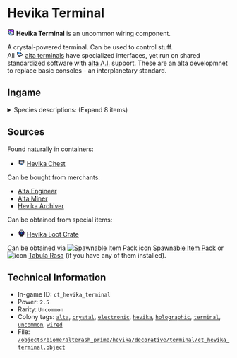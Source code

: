 # Hevika Terminal

<img src="https://raw.githubusercontent.com/Ceterai/Enternia/main/objects/biome/alterash_prime/hevika/decorative/terminal/icon.png" alt="Hevika Terminal icon" loading="lazy" height="16px" width="auto" /> **Hevika Terminal** is an uncommon wiring component.

A crystal-powered terminal. Can be used to control stuff.  
All <img src="https://raw.githubusercontent.com/Ceterai/Enternia/main/objects/alta/city/terminal/icon.png" alt="Alta Terminal icon" loading="lazy" height="16px" width="auto" /> [alta terminals](https://ceterai.github.io/MyEnternia/Wiki/AltaTerminal) have specialized interfaces, yet run on shared standardized software with [alta A.I.](https://ceterai.github.io/MyEnternia/Wiki/Tags/AltaAI) support. These are an alta developmnet to replace basic consoles - an interplanetary standard.

## Ingame

<details markdown="1"><summary>Species descriptions: (Expand 8 items)</summary>

- Alta: A neatly designed terminal with additional segments for visual elements. Powered by alternia.
- Apex: A terminal on a white reinforced stand.
- Avian: A terminal with holographic interface.
- Floran: Can Floran tear off sssome piecess of the cryssstal??
- Glitch: Glad. I'm sure this terminal will come in handy.
- Human: Can I play games on it?
- Hylotl: Seems like this terminal is powered via some blue crystal below it.
- Novakid: All these terminals are really somethin'.

</details>

## Sources

Found naturally in containers:

- <img src="https://raw.githubusercontent.com/Ceterai/Enternia/main/objects/biome/alterash_prime/hevika/decorative/chest/icon.png" alt="Hevika Chest icon" loading="lazy" height="16px" width="auto" /> [Hevika Chest](https://ceterai.github.io/MyEnternia/Wiki/HevikaChest)

Can be bought from merchants:

- [Alta Engineer](https://ceterai.github.io/MyEnternia/Wiki/AltaEngineer)
- [Alta Miner](https://ceterai.github.io/MyEnternia/Wiki/AltaMiner)
- [Hevika Archiver](https://ceterai.github.io/MyEnternia/Wiki/HevikaArchiver)

Can be obtained from special items:

- <img src="https://raw.githubusercontent.com/Ceterai/Enternia/main/items/active/alta/loot/biome/ct_hevika_loot.png" alt="Hevika Loot Crate icon" loading="lazy" height="16px" width="auto" /> [Hevika Loot Crate](https://ceterai.github.io/MyEnternia/Wiki/HevikaLootCrate)

Can be obtained via <img src="https://raw.githubusercontent.com/Silverfeelin/Starbound-SpawnableItemPack/master/interface/sip/iconSmall.png" alt="Spawnable Item Pack icon" width="18" height="14"/> [Spawnable Item Pack](https://steamcommunity.com/sharedfiles/filedetails/?id=733665104) or <img src="https://steamuserimages-a.akamaihd.net/ugc/263843960696222713/3EC9A7C005541F7D577EBCB8C5736B4EFC9973D6/" alt="icon" width="8" height="12"/> [Tabula Rasa](https://community.playstarbound.com/resources/the-tabula-rasa.3222/) (if you have any of them installed).

## Technical Information

- In-game ID: `ct_hevika_terminal`
- Power: `2.5`
- Rarity: `Uncommon`
- Colony tags: [`alta`](https://ceterai.github.io/MyEnternia/Wiki/Tags/Alta), [`crystal`](https://ceterai.github.io/MyEnternia/Wiki/Tags/Crystal), [`electronic`](https://ceterai.github.io/MyEnternia/Wiki/Tags/Electronic), [`hevika`](https://ceterai.github.io/MyEnternia/Wiki/Tags/Hevika), [`holographic`](https://ceterai.github.io/MyEnternia/Wiki/Tags/Holographic), [`terminal`](https://ceterai.github.io/MyEnternia/Wiki/Tags/Terminal), [`uncommon`](https://ceterai.github.io/MyEnternia/Wiki/Tags/Uncommon), [`wired`](https://ceterai.github.io/MyEnternia/Wiki/Tags/Wired)
- File: [`/objects/biome/alterash_prime/hevika/decorative/terminal/ct_hevika_terminal.object`](https://github.com/Ceterai/Enternia/blob/main/objects/biome/alterash_prime/hevika/decorative/terminal/ct_hevika_terminal.object)
